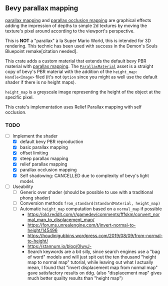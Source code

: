 ## Bevy parallax mapping

[parallax mapping] and [parallax occlusion mapping] are graphical effects
adding the impression of depths to simple 2d textures by moving the texture's
pixel around according to the viewport's perspective.

This is **NOT** a "parallax" à la Super Mario World, this is intended for 3D
rendering. This technic has been used with success in the Demon's Souls
Bluepoint remake[citation needed].

This crate adds a custom material that extends the default bevy PBR material
with [parallax mapping]. The [`ParallaxMaterial`] asset is a straight copy
of bevy's PBR material with the addition of the `height_map: Handle<Image>`
filed (it's not `Option` since you might as well use the default shader if
there is no height maps).

`height_map` is a greyscale image representing the height of the object at the
specific pixel.

This crate's implementation uses Relief Parallax mapping with self occlusion.

### TODO

- [ ] Implement the shader
  - [X] default bevy PBR reproduction
  - [X] basic parallax mapping
  - [X] offset limiting
  - [X] steep parallax mapping
  - [X] relief parallax mapping
  - [X] parallax occlusion mapping
  - [X] Self shadowing: CANCELLED due to complexity of bevy's light model.
- [ ] Useability
  - [ ] Generic over shader (should be possible to use with a
        traditional phong shader)
  - [ ] Conversion methods `from_standard(StandardMaterial, height_map)`
  - [ ] Automatic `height_map` computation based on a `normal_map` if possible
    - https://old.reddit.com/r/gamedev/comments/fffskm/convert_normal_map_to_displacement_map/
    - https://forums.unrealengine.com/t/invert-normal-to-height/145496
    - https://houdinigubbins.wordpress.com/2019/08/09/from-normal-to-height/
    - https://stannum.io/blog/0IwyJ-
    - Search keywords are a bit silly, since search engines use a "bag of word" models and will
      just spit out the ten thousand "height map to normal map" tutorial, while leaving out what
      I actually mean, I found that "invert displacement map from normal map" gave satisfactory
      results on ddg. (also "displacement map" gives much better quality results than "height map")

[parallax mapping]: https://en.wikipedia.org/wiki/Parallax_mapping
[parallax occlusion mapping]: https://en.wikipedia.org/wiki/Parallax_occlusion_mapping
[`ParallaxMaterial`]: https://docs.rs/bevy_mod_paramap/0.1.0/bevy_mod_paramap/struct.ParallaxMaterial.html
